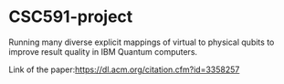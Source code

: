# CSC591-project

Running many diverse explicit mappings of virtual to physical qubits to improve result quality in IBM Quantum computers.

Link of the paper:https://dl.acm.org/citation.cfm?id=3358257

